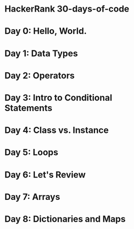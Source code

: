 # HackerRank 30-days-of-code
# Day 0: Hello, World.
# Day 1: Data Types
# Day 2: Operators
# Day 3: Intro to Conditional Statements
# Day 4: Class vs. Instance
# Day 5: Loops
# Day 6: Let's Review
# Day 7: Arrays
# Day 8: Dictionaries and Maps

